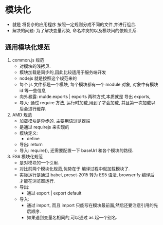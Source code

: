 # 模块化

-   就是 将复杂的应用程序 按照一定规则分成不同的文件,并进行组合.
-   解决的问题: 为了解决变量污染, 命名冲突的以及模块间的依赖关系.

## 通用模块化规范

1. common.js 规范
    - 对模块的浅拷贝.
    - 模块加载是同步的,因此比较适用于服务端开发
    - nodejs 就是按照这个规范来的
    - 每个 js 文件都是一个模块, 每个模块都有一个 module 对象, 对象中有模块 id 等一些信息
    - 向外暴露: mulde.exports | exports 两种方式,本质就是 导出 exports,
    - 导入: 通过 require 方法, 运行时加载,用到了才会加载, 并且第一次加载以后会进行缓存.
2. AMD 规范
    - 加载模块是异步的. 主要用语浏览器端
    - 是通过 requirejs 来实现的
    - 模块定义:
        - define
    - 导出: return
    - 导入: require(), 还需要配置一下 baseUrl 和各个模块的路径.
3. ES6 模块化规范
    - 是对模块的一个引用.
    - 对比前两个模块化规范,优势在于 编译过程中就加载模块了.
    - 实际运行是通过 babel, preset-2015 转为 ES5 语法, browserify 编译后才能在浏览器运行.
    - 导出:
        - 通过 export | export default
    - 导入:
        - 通过 import, 而且 import 只能写在模块最前面,然后还要注意引用的先后顺序.
        - 如果遇到变量名相同的,可以通过 as 起一个别名.
